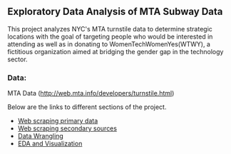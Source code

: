 ## Exploratory Data Analysis of MTA Subway Data

This project analyzes NYC's MTA turnstile data to determine strategic locations  with the goal of targeting people who would be interested in attending as well as in donating to WomenTechWomenYes(WTWY), a fictitious organization aimed at bridging the gender gap in the technology sector.

### Data:
MTA Data (http://web.mta.info/developers/turnstile.html)


Below are the links to different sections of the project.

- [Web scraping primary data](https://github.com/ngovindaraj/MTA_Turnstile/blob/master/1_Webscraping_Datasets_And_Appending.ipynb)
- [Web scraping secondary sources](https://github.com/ngovindaraj/MTA_Turnstile/blob/master/2_Webscraping_Income_Charity_Contributions.ipynb)
- [Data Wrangling](https://github.com/ngovindaraj/MTA_Turnstile/blob/master/4_MTA_Turnstile_Data_Wrangling.ipynb)
- [EDA and Visualization](https://github.com/ngovindaraj/MTA_Turnstile/blob/master/5%20MTA%20turnstile%20Data%20Analysis%20and%20Visualization.ipynb)
